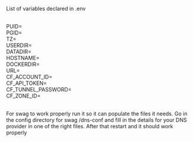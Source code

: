 List of variables declared in .env

<br>PUID=
<br>PGID=
<br>TZ=
<br>USERDIR=
<br>DATADIR=
<br>HOSTNAME=
<br>DOCKERDIR=
<br>URL=
<br>CF_ACCOUNT_ID=
<br>CF_API_TOKEN=
<br>CF_TUNNEL_PASSWORD=
<br>CF_ZONE_ID=

<br>For swag to work properly run it so it can populate the files it needs. Go in the config directory for swag /dns-conf and fill in the details for your DNS provider in one of the right files. After that restart and it should work properly